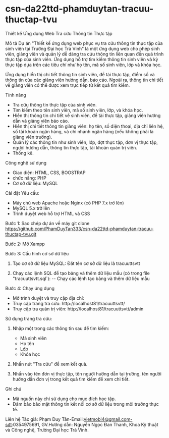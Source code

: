 # csn-da22ttd-phamduytan-tracuu-thuctap-tvu

Thiết kế Ứng dụng Web Tra cứu Thông tin Thực tập

Mô tả
Dự án "Thiết kế ứng dụng web phục vụ tra cứu thông tin thực tập của sinh viên tại Trường Đại học Trà Vinh" là một ứng dụng web cho phép sinh viên, giảng viên và quản lý dễ dàng tra cứu thông tin liên quan đến quá trình thực tập của sinh viên. Ứng dụng hỗ trợ tìm kiếm thông tin sinh viên và kỳ thực tập dựa trên các tiêu chí như họ tên, mã số sinh viên, lớp và khóa học.

Ứng dụng hiển thị chi tiết thông tin sinh viên, đề tài thực tập, điểm số và thông tin của các giảng viên hướng dẫn, báo cáo. Ngoài ra, thông tin chi tiết về giảng viên có thể được xem trực tiếp từ kết quả tìm kiếm.

Tính năng
- Tra cứu thông tin thực tập của sinh viên.
- Tìm kiếm theo tên sinh viên, mã số sinh viên, lớp, và khóa học.
- Hiển thị thông tin chi tiết về sinh viên, đề tài thực tập, giảng viên hướng dẫn và giảng viên báo cáo.
- Hiển thị chi tiết thông tin giảng viên: họ tên, số điện thoại, địa chỉ liên hệ, số tài khoản ngân hàng, và chi nhánh ngân hàng (nếu không phải là giảng viên trường).
- Quản lý các thông tin như sinh viên, lớp, đợt thực tập, đơn vị thực tập, người hướng dẫn, thông tin thực tập, tài khoản quản trị viên.
- Thống kê.

Công nghệ sử dụng
- Giao diện: HTML, CSS, BOOSTRAP
- chức năng: PHP
- Cơ sở dữ liệu: MySQL

Cài đặt
Yêu cầu:
- Máy chủ web Apache hoặc Nginx (có PHP 7.x trở lên)
- MySQL 5.x trở lên
- Trình duyệt web hỗ trợ HTML và CSS

Bước 1: Sao chép dự án về máy
git clone https://github.com/PhamDuyTan333/csn-da22ttd-phamduytan-tracuu-thuctap-tvu.git

Bước 2: Mở Xampp

Bước 3: Cấu hình cơ sở dữ liệu
1. Tạo cơ sở dữ liệu MySQL:
Đăt tên cơ sở dữ liệu là tracuuttsvtt

2. Chạy các lệnh SQL để tạo bảng và thêm dữ liệu mẫu (có trong file "tracuuttsvtt.sql`):
-- Chạy các lệnh tạo bảng và thêm dữ liệu mẫu       

Bước 4: Chạy ứng dụng 
- Mở trình duyệt và truy cập địa chỉ:
- Truy cập trang tra cứu:
http://localhost81/tracuuttsvtt/
- Truy cập tra quản trị viên:
http://localhost81/tracuuttsvtt/admin

Sử dụng trang tra cứu:
1. Nhập một trong các thông tin sau để tìm kiếm:
    - Mã sinh viên
    - Họ tên
    - Lớp
    - Khóa học
2. Nhấn nút "Tra cứu" để xem kết quả.

3. Nhấn vào tên đơn vị thực tập, tên người hướng dẫn tại trường, tên người hướng dẫn đơn vị trong kết quả tìm kiếm để xem chi tiết.

Ghi chú
- Mã nguồn này chỉ sử dụng cho mục đích học tập.
- Đảm bảo bảo mật thông tin kết nối cơ sở dữ liệu trong môi trường thực tế.

Liên hệ
Tác giả: Phạm Duy Tân-Email:vietmobi4@gmail.com-sđt:0354975691, 
GV.Hướng dẫn: Nguyễn Ngọc Đan Thanh,
Khoa Kỹ thuật và Công nghệ, Trường Đại học Trà Vinh.
